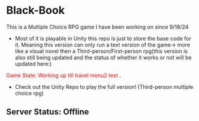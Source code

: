 # Black-Book

This is a Multiple Choice RPG game I have been working on since 9/18/24

- Most of it is playable in Unity this repo is just to store the base code for it.
Meaning this version can only run a text version of the game-> more like a visual novel 
then a Third-person/First-person rpg(this version is also still being updated and the status of whether it works
or not will be updated here:)

 <span style="color:red"> Game State: Working up till travel menu2 text </span>. 

* Check out the Unity Repo to play the full version! (Third-person multiple choice rpg)

## Server Status: Offline
